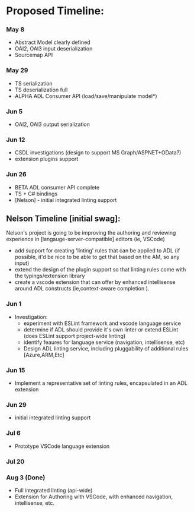 # Proposed Timeline: 

### May 8
  - Abstract Model clearly defined 
  - OAI2, OAI3 input deserialization     
  - Sourcemap API 

### May 29
  - TS serialization 
  - TS deserialization full 
  - ALPHA ADL Consumer API (load/save/manipulate model*)

### Jun 5
  - OAI2, OAI3 output serialization 

### Jun 12 
  - CSDL investigations (design to support MS Graph/ASPNET+OData?)
  - extension plugins support

### Jun 26
  - BETA ADL consumer API complete
  - TS + C# bindings
  - [Nelson] - initial integrated linting support


## Nelson Timeline [initial swag]:

Nelson's project is going to be improving the authoring and reviewing experience in [langauge-server-compatible] editors (ie, VSCode) 

- add support for creating 'linting' rules that can be applied to ADL 
  (if possible, it'd be nice to be able to get that based on the AM, so any input)
- extend the design of the plugin support so that linting rules come with the typings/extension library
- create a vscode extension that can offer by enhanced intellisense around ADL constructs (ie,context-aware completion ).


### Jun 1 
  - Investigation:
    - experiment with ESLint framework and vscode language service
    - determine if ADL should provide it's own linter or extend ESLint (does ESLint support project-wide linting)
    - identify feaures for language service (navigation, intellisense, etc)
    - Design ADL linting service, including pluggability of additional rules [Azure,ARM,Etc]
### Jun 15
  - Implement a representative set of linting rules, encapsulated in an ADL extension
### Jun 29
  - initial integrated linting support
### Jul 6
  - Prototype VSCode language extension 
### Jul 20 
### Aug 3 (Done)
  - Full integrated linting (api-wide)
  - Extension for Authoring with VSCode, with enhanced navigation, intellisense, etc.

 
